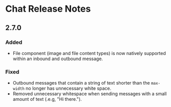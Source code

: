 <!-- Release notes authoring guidelines: http://keepachangelog.com/ -->

# Chat Release Notes

<!-- ## [Unreleased] -->

## 2.7.0

### Added

- File component (image and file content types) is now natively supported within an inbound and outbound message.

### Fixed

- Outbound messages that contain a string of text shorter than the `max-width` no longer has unnecessary white space.
- Removed unnecessary whitespace when sending messages with a small amount of text (.e.g, "Hi there.").
